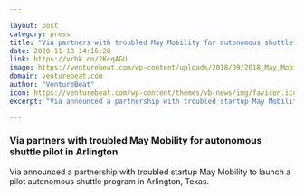 ```yaml
---

layout: post
category: press
title: "Via partners with troubled May Mobility for autonomous shuttle pilot in Arlington"
date: 2020-11-18 14:16:28
link: https://vrhk.co/2KcqAGU
image: https://venturebeat.com/wp-content/uploads/2018/09/2018_May_Mobility4-e1593279153674.jpg?w=1200&strip=all
domain: venturebeat.com
author: "VentureBeat"
icon: https://venturebeat.com/wp-content/themes/vb-news/img/favicon.ico
excerpt: "Via announced a partnership with troubled startup May Mobility to launch a pilot autonomous shuttle program in Arlington, Texas."

---
```


### Via partners with troubled May Mobility for autonomous shuttle pilot in Arlington

Via announced a partnership with troubled startup May Mobility to launch a pilot autonomous shuttle program in Arlington, Texas.